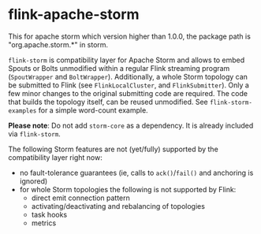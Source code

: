 # flink-apache-storm
This for apache storm which version higher than 1.0.0, the package path is "org.apache.storm.*" in storm.

`flink-storm` is compatibility layer for Apache Storm and allows to embed Spouts or Bolts unmodified within a regular Flink streaming program (`SpoutWrapper` and `BoltWrapper`).
Additionally, a whole Storm topology can be submitted to Flink (see `FlinkLocalCluster`, and `FlinkSubmitter`).
Only a few minor changes to the original submitting code are required.
The code that builds the topology itself, can be reused unmodified. See `flink-storm-examples` for a simple word-count example.

**Please note**: Do not add `storm-core` as a dependency. It is already included via `flink-storm`.

The following Storm features are not (yet/fully) supported by the compatibility layer right now:
* no fault-tolerance guarantees (ie, calls to `ack()`/`fail()` and anchoring is ignored)
* for whole Storm topologies the following is not supported by Flink:
  * direct emit connection pattern
  * activating/deactivating and rebalancing of topologies
  * task hooks
  * metrics
